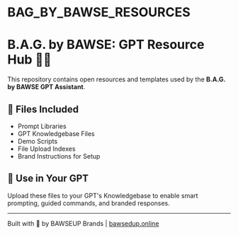 # BAG_BY_BAWSE_RESOURCES
# B.A.G. by BAWSE: GPT Resource Hub 💼✨

This repository contains open resources and templates used by the **B.A.G. by BAWSE GPT Assistant**.

## 🧠 Files Included
- Prompt Libraries
- GPT Knowledgebase Files
- Demo Scripts
- File Upload Indexes
- Brand Instructions for Setup

## 🔗 Use in Your GPT
Upload these files to your GPT's Knowledgebase to enable smart prompting, guided commands, and branded responses.

---

Built with 💖 by BAWSEUP Brands | [bawsedup.online](https://bawsedup.online)
